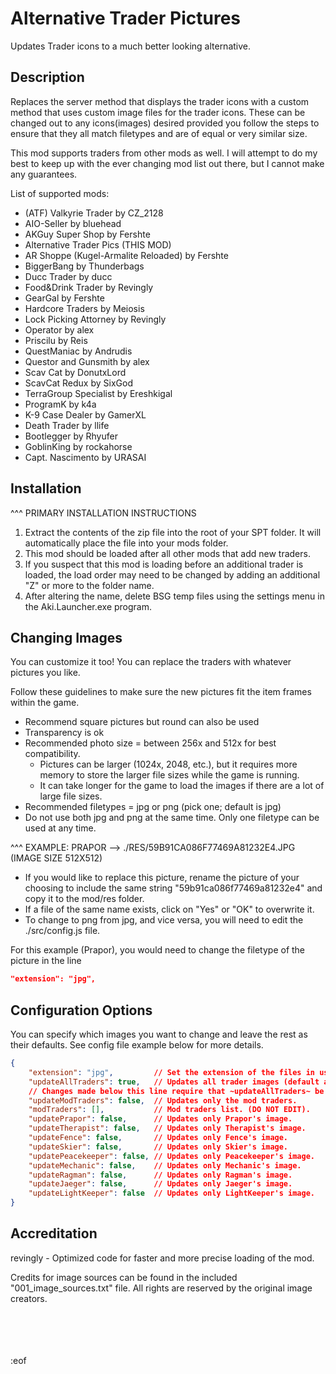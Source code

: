 # Alternative Trader Pictures
Updates Trader icons to a much better looking alternative.


## Description
Replaces the server method that displays the trader icons with a custom method that uses custom image files for the trader icons. These can be changed out to any icons(images) desired provided you follow the steps to ensure that they all match filetypes and are of equal or very similar size.

This mod supports traders from other mods as well. I will attempt to do my best to keep up with the ever changing mod list out there, but I cannot make any guarantees.

List of supported mods:
  * (ATF) Valkyrie Trader by CZ_2128
  * AIO-Seller by bluehead
  * AKGuy Super Shop by Fershte
  * Alternative Trader Pics (THIS MOD)
  * AR Shoppe (Kugel-Armalite Reloaded) by Fershte
  * BiggerBang by Thunderbags
  * Ducc Trader by ducc
  * Food&Drink Trader by Revingly
  * GearGal by Fershte
  * Hardcore Traders by Meiosis
  * Lock Picking Attorney by Revingly
  * Operator by alex
  * Priscilu by Reis
  * QuestManiac by Andrudis
  * Questor and Gunsmith by alex
  * Scav Cat by DonutxLord
  * ScavCat Redux by SixGod
  * TerraGroup Specialist by Ereshkigal
  * ProgramK by k4a
  * K-9 Case Dealer by GamerXL
  * Death Trader by llife
  * Bootlegger by Rhyufer
  * GoblinKing by rockahorse
  * Capt. Nascimento by URASAI


## Installation
^^^ PRIMARY INSTALLATION INSTRUCTIONS
  1. Extract the contents of the zip file into the root of your SPT folder. It will automatically place the file into your mods folder.
  2. This mod should be loaded after all other mods that add new traders.
  3. If you suspect that this mod is loading before an additional trader is loaded, the load order may need to be changed by adding an additional "Z" or more to the folder name.
  4. After altering the name, delete BSG temp files using the settings menu in the Aki.Launcher.exe program.

## Changing Images
You can customize it too! You can replace the traders with whatever pictures you like.

Follow these guidelines to make sure the new pictures fit the item frames within the game.
  * Recommend square pictures but round can also be used
  * Transparency is ok
  * Recommended photo size = between 256x and 512x for best compatibility.
    * Pictures can be larger (1024x, 2048, etc.), but it requires more memory to store the larger file sizes while the game is running.
    * It can take longer for the game to load the images if there are a lot of large file sizes.
  * Recommended filetypes = jpg or png (pick one; default is jpg)
  * Do not use both jpg and png at the same time. Only one filetype can be used at any time.

^^^ EXAMPLE: PRAPOR --> ./RES/59B91CA086F77469A81232E4.JPG (IMAGE SIZE 512X512)
  * If you would like to replace this picture, rename the picture of your choosing to include the same string "59b91ca086f77469a81232e4" and copy it to the mod/res folder.
  * If a file of the same name exists, click on "Yes" or "OK" to overwrite it.
  * To change to png from jpg, and vice versa, you will need to edit the ./src/config.js file.

For this example (Prapor), you would need to change the filetype of the picture in the line
```json
"extension": "jpg",
```

## Configuration Options
You can specify which images you want to change and leave the rest as their defaults. See config file example below for more details.
```json
{
    "extension": "jpg",         // Set the extension of the files in use.
    "updateAllTraders": true,   // Updates all trader images (default and mod traders). Ignores any changes listed below if set to ~true~.
    // Changes made below this line require that ~updateAllTraders~ be set to false otherwise they will be ignored.
    "updateModTraders": false,  // Updates only the mod traders.
    "modTraders": [],           // Mod traders list. (DO NOT EDIT).
    "updatePrapor": false,      // Updates only Prapor's image.
    "updateTherapist": false,   // Updates only Therapist's image.
    "updateFence": false,       // Updates only Fence's image.
    "updateSkier": false,       // Updates only Skier's image.
    "updatePeacekeeper": false, // Updates only Peacekeeper's image.
    "updateMechanic": false,    // Updates only Mechanic's image.
    "updateRagman": false,      // Updates only Ragman's image.
    "updateJaeger": false,      // Updates only Jaeger's image.
    "updateLightKeeper": false  // Updates only LightKeeper's image.
}
```

## Accreditation
revingly - Optimized code for faster and more precise loading of the mod.

Credits for image sources can be found in the included "001_image_sources.txt" file. All rights are reserved by the original image creators.

<br></br><br></br>:eof